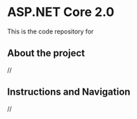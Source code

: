 # ASP.NET Core 2.0
This is the code repository for 
## About the project
//
## Instructions and Navigation
//
